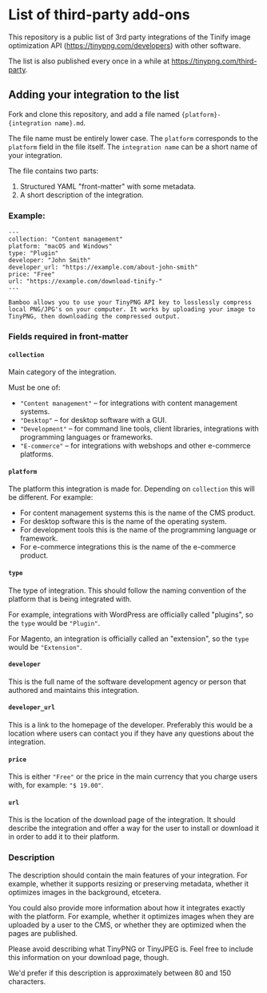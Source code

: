# List of third-party add-ons

This repository is a public list of 3rd party integrations of the Tinify image optimization API (https://tinypng.com/developers) with other software.

The list is also published every once in a while at https://tinypng.com/third-party.

## Adding your integration to the list

Fork and clone this repository, and add a file named `{platform}-{integration name}.md`.

The file name must be entirely lower case. The `platform` corresponds to the `platform` field in the file itself. The `integration name` can be a short name of your integration.

The file contains two parts:
1. Structured YAML "front-matter" with some metadata.
2. A short description of the integration.


### Example:

```
---
collection: "Content management"
platform: "macOS and Windows"
type: "Plugin"
developer: "John Smith"
developer_url: "https://example.com/about-john-smith"
price: "Free"
url: "https://example.com/download-tinify-"
---

Bamboo allows you to use your TinyPNG API key to losslessly compress local PNG/JPG's on your computer. It works by uploading your image to TinyPNG, then downloading the compressed output.
```

### Fields required in front-matter

#### `collection`

Main category of the integration.

Must be one of:
* `"Content management"` – for integrations with content management systems.
* `"Desktop"` – for desktop software with a GUI.
* `"Development"` – for command line tools, client libraries, integrations with programming languages or frameworks.
* `"E-commerce"` – for integrations with webshops and other e-commerce platforms.

#### `platform`

The platform this integration is made for. Depending on `collection` this will be different. For example:

* For content management systems this is the name of the CMS product.
* For desktop software this is the name of the operating system.
* For development tools this is the name of the programming language or framework.
* For e-commerce integrations this is the name of the e-commerce product.

#### `type`

The type of integration. This should follow the naming convention of the platform that is being integrated with.

For example, integrations with WordPress are officially called "plugins", so the `type` would be `"Plugin"`.

For Magento, an integration is officially called an "extension", so the `type` would be `"Extension"`.

#### `developer`

This is the full name of the software development agency or person that authored and maintains this integration.


#### `developer_url`

This is a link to the homepage of the developer. Preferably this would be a location where users can contact you if they have any questions about the integration.

#### `price`

This is either `"Free"` or the price in the main currency that you charge users with, for example: `"$ 19.00"`.

#### `url`

This is the location of the download page of the integration. It should describe the integration and offer a way for the user to install or download it in order to add it to their platform.

### Description

The description should contain the main features of your integration. For example, whether it supports resizing or preserving metadata, whether it optimizes images in the background, etcetera.

You could also provide more information about how it integrates exactly with the platform. For example, whether it optimizes images when they are uploaded by a user to the CMS, or whether they are optimized when the pages are published.

Please avoid describing what TinyPNG or TinyJPEG is. Feel free to include this information on your download page, though.

We'd prefer if this description is approximately between 80 and 150 characters.
